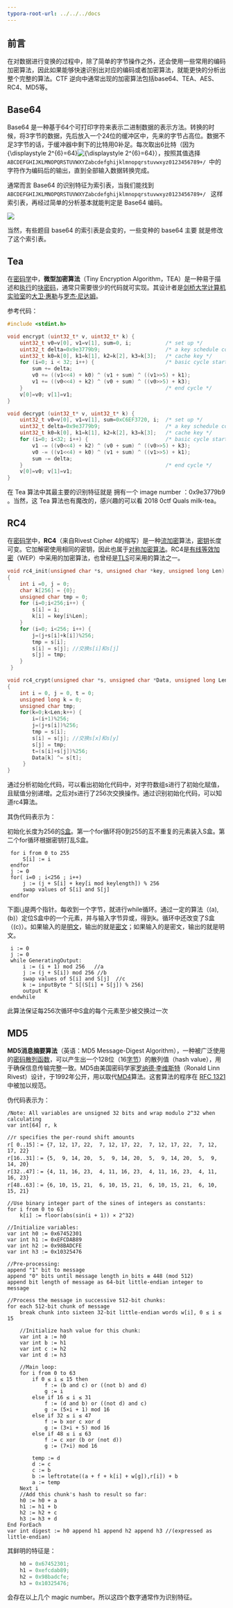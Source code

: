 ```yaml
---
typora-root-url: ../../../docs
---
```


## 前言

在对数据进行变换的过程中，除了简单的字节操作之外，还会使用一些常用的编码加密算法，因此如果能够快速识别出对应的编码或者加密算法，就能更快的分析出整个完整的算法。CTF 逆向中通常出现的加密算法包括base64、TEA、AES、RC4、MD5等。

## Base64

Base64 是一种基于64个可打印字符来表示二进制数据的表示方法。转换的时候，将3字节的数据，先后放入一个24位的缓冲区中，先来的字节占高位。数据不足3字节的话，于缓冲器中剩下的比特用0补足。每次取出6比特（因为{\displaystyle 2^{6}=64}![{\displaystyle 2^{6}=64}](https://wikimedia.org/api/rest_v1/media/math/render/svg/c4becc8d811901597b9807eccff60f0897e3701a)），按照其值选择`ABCDEFGHIJKLMNOPQRSTUVWXYZabcdefghijklmnopqrstuvwxyz0123456789+/ `中的字符作为编码后的输出，直到全部输入数据转换完成。





通常而言 Base64 的识别特征为索引表，当我们能找到 `ABCDEFGHIJKLMNOPQRSTUVWXYZabcdefghijklmnopqrstuvwxyz0123456789+/ ` 这样索引表，再经过简单的分析基本就能判定是 Base64 编码。

![](http://ob2hrvcxg.bkt.clouddn.com/20180822140744.png)



当然，有些题目 base64 的索引表是会变的，一些变种的 base64 主要 就是修改了这个索引表。





## Tea

在[密码学](https://zh.wikipedia.org/wiki/%E5%AF%86%E7%A0%81%E5%AD%A6)中，**微型加密算法**（Tiny Encryption Algorithm，TEA）是一种易于描述和[执行](https://zh.wikipedia.org/w/index.php?title=%E6%89%A7%E8%A1%8C&action=edit&redlink=1)的[块密码](https://zh.wikipedia.org/wiki/%E5%A1%8A%E5%AF%86%E7%A2%BC)，通常只需要很少的代码就可实现。其设计者是[剑桥大学计算机实验室](https://zh.wikipedia.org/wiki/%E5%89%91%E6%A1%A5%E5%A4%A7%E5%AD%A6)的[大卫·惠勒](https://zh.wikipedia.org/w/index.php?title=%E5%A4%A7%E5%8D%AB%C2%B7%E6%83%A0%E5%8B%92&action=edit&redlink=1)与[罗杰·尼达姆](https://zh.wikipedia.org/w/index.php?title=%E7%BD%97%E6%9D%B0%C2%B7%E5%B0%BC%E8%BE%BE%E5%A7%86&action=edit&redlink=1)。



参考代码：

```c
#include <stdint.h>

void encrypt (uint32_t* v, uint32_t* k) {
    uint32_t v0=v[0], v1=v[1], sum=0, i;           /* set up */
    uint32_t delta=0x9e3779b9;                     /* a key schedule constant */
    uint32_t k0=k[0], k1=k[1], k2=k[2], k3=k[3];   /* cache key */
    for (i=0; i < 32; i++) {                       /* basic cycle start */
        sum += delta;
        v0 += ((v1<<4) + k0) ^ (v1 + sum) ^ ((v1>>5) + k1);
        v1 += ((v0<<4) + k2) ^ (v0 + sum) ^ ((v0>>5) + k3);  
    }                                              /* end cycle */
    v[0]=v0; v[1]=v1;
}

void decrypt (uint32_t* v, uint32_t* k) {
    uint32_t v0=v[0], v1=v[1], sum=0xC6EF3720, i;  /* set up */
    uint32_t delta=0x9e3779b9;                     /* a key schedule constant */
    uint32_t k0=k[0], k1=k[1], k2=k[2], k3=k[3];   /* cache key */
    for (i=0; i<32; i++) {                         /* basic cycle start */
        v1 -= ((v0<<4) + k2) ^ (v0 + sum) ^ ((v0>>5) + k3);
        v0 -= ((v1<<4) + k0) ^ (v1 + sum) ^ ((v1>>5) + k1);
        sum -= delta;                                   
    }                                              /* end cycle */
    v[0]=v0; v[1]=v1;
}
```



在 Tea 算法中其最主要的识别特征就是 拥有一个 image number ：0x9e3779b9 。当然，这 Tea 算法也有魔改的，感兴趣的可以看 2018 0ctf Quals milk-tea。



## RC4

在[密码学](https://zh.wikipedia.org/wiki/%E5%AF%86%E7%A2%BC%E5%AD%B8)中，**RC4**（来自Rivest Cipher 4的缩写）是一种[流加密](https://zh.wikipedia.org/wiki/%E6%B5%81%E5%8A%A0%E5%AF%86)算法，[密钥](https://zh.wikipedia.org/wiki/%E5%AF%86%E9%92%A5)长度可变。它加解密使用相同的密钥，因此也属于[对称加密算法](https://zh.wikipedia.org/wiki/%E5%AF%B9%E7%A7%B0%E5%8A%A0%E5%AF%86)。RC4是[有线等效加密](https://zh.wikipedia.org/wiki/%E6%9C%89%E7%B7%9A%E7%AD%89%E6%95%88%E5%8A%A0%E5%AF%86)（WEP）中采用的加密算法，也曾经是[TLS](https://zh.wikipedia.org/wiki/%E4%BC%A0%E8%BE%93%E5%B1%82%E5%AE%89%E5%85%A8%E5%8D%8F%E8%AE%AE)可采用的算法之一。



```C
void rc4_init(unsigned char *s, unsigned char *key, unsigned long Len) //初始化函数
{
    int i =0, j = 0;
    char k[256] = {0};
    unsigned char tmp = 0;
    for (i=0;i<256;i++) {
        s[i] = i;
        k[i] = key[i%Len];
    }
    for (i=0; i<256; i++) {
        j=(j+s[i]+k[i])%256;
        tmp = s[i];
        s[i] = s[j]; //交换s[i]和s[j]
        s[j] = tmp;
    }
 }

void rc4_crypt(unsigned char *s, unsigned char *Data, unsigned long Len) //加解密
{
    int i = 0, j = 0, t = 0;
    unsigned long k = 0;
    unsigned char tmp;
    for(k=0;k<Len;k++) {
        i=(i+1)%256;
        j=(j+s[i])%256;
        tmp = s[i];
        s[i] = s[j]; //交换s[x]和s[y]
        s[j] = tmp;
        t=(s[i]+s[j])%256;
        Data[k] ^= s[t];
     }
} 
```

通过分析初始化代码，可以看出初始化代码中，对字符数组s进行了初始化赋值，且赋值分别递增。之后对s进行了256次交换操作。通过识别初始化代码，可以知道rc4算法。

其伪代码表示为：

初始化长度为256的[S盒](https://zh.wikipedia.org/wiki/S%E7%9B%92)。第一个for循环将0到255的互不重复的元素装入S盒。第二个for循环根据密钥打乱S盒。

```
 for i from 0 to 255
     S[i] := i
 endfor
 j := 0
 for( i=0 ; i<256 ; i++)
     j := (j + S[i] + key[i mod keylength]) % 256
     swap values of S[i] and S[j]
 endfor
```

下面i,j是两个指针。每收到一个字节，就进行while循环。通过一定的算法（(a),(b)）定位S盒中的一个元素，并与输入字节异或，得到k。循环中还改变了S盒（(c)）。如果输入的是[明文](https://zh.wikipedia.org/wiki/%E6%98%8E%E6%96%87)，输出的就是[密文](https://zh.wikipedia.org/wiki/%E5%AF%86%E6%96%87)；如果输入的是密文，输出的就是明文。

```
 i := 0
 j := 0
 while GeneratingOutput:
     i := (i + 1) mod 256   //a
     j := (j + S[i]) mod 256 //b
     swap values of S[i] and S[j]  //c
     k := inputByte ^ S[(S[i] + S[j]) % 256]
     output K
 endwhile
```

此算法保证每256次循环中S盒的每个元素至少被交换过一次



## MD5

**MD5消息摘要算法**（英语：MD5 Message-Digest Algorithm），一种被广泛使用的[密码散列函数](https://zh.wikipedia.org/wiki/%E5%AF%86%E7%A2%BC%E9%9B%9C%E6%B9%8A%E5%87%BD%E6%95%B8)，可以产生出一个128位（16[字节](https://zh.wikipedia.org/wiki/%E5%AD%97%E8%8A%82)）的散列值（hash value），用于确保信息传输完整一致。MD5由美国密码学家[罗纳德·李维斯特](https://zh.wikipedia.org/wiki/%E7%BD%97%E7%BA%B3%E5%BE%B7%C2%B7%E6%9D%8E%E7%BB%B4%E6%96%AF%E7%89%B9)（Ronald Linn Rivest）设计，于1992年公开，用以取代[MD4](https://zh.wikipedia.org/wiki/MD4)算法。这套算法的程序在 [RFC 1321](https://tools.ietf.org/html/rfc1321) 中被加以规范。



伪代码表示为：

```
/Note: All variables are unsigned 32 bits and wrap modulo 2^32 when calculating
var int[64] r, k

//r specifies the per-round shift amounts
r[ 0..15]：= {7, 12, 17, 22,  7, 12, 17, 22,  7, 12, 17, 22,  7, 12, 17, 22} 
r[16..31]：= {5,  9, 14, 20,  5,  9, 14, 20,  5,  9, 14, 20,  5,  9, 14, 20}
r[32..47]：= {4, 11, 16, 23,  4, 11, 16, 23,  4, 11, 16, 23,  4, 11, 16, 23}
r[48..63]：= {6, 10, 15, 21,  6, 10, 15, 21,  6, 10, 15, 21,  6, 10, 15, 21}

//Use binary integer part of the sines of integers as constants:
for i from 0 to 63
    k[i] := floor(abs(sin(i + 1)) × 2^32)

//Initialize variables:
var int h0 := 0x67452301
var int h1 := 0xEFCDAB89
var int h2 := 0x98BADCFE
var int h3 := 0x10325476

//Pre-processing:
append "1" bit to message
append "0" bits until message length in bits ≡ 448 (mod 512)
append bit length of message as 64-bit little-endian integer to message

//Process the message in successive 512-bit chunks:
for each 512-bit chunk of message
    break chunk into sixteen 32-bit little-endian words w[i], 0 ≤ i ≤ 15

    //Initialize hash value for this chunk:
    var int a := h0
    var int b := h1
    var int c := h2
    var int d := h3

    //Main loop:
    for i from 0 to 63
        if 0 ≤ i ≤ 15 then
            f := (b and c) or ((not b) and d)
            g := i
        else if 16 ≤ i ≤ 31
            f := (d and b) or ((not d) and c)
            g := (5×i + 1) mod 16
        else if 32 ≤ i ≤ 47
            f := b xor c xor d
            g := (3×i + 5) mod 16
        else if 48 ≤ i ≤ 63
            f := c xor (b or (not d))
            g := (7×i) mod 16
 
        temp := d
        d := c
        c := b
        b := leftrotate((a + f + k[i] + w[g]),r[i]) + b
        a := temp
    Next i
    //Add this chunk's hash to result so far:
    h0 := h0 + a
    h1 := h1 + b 
    h2 := h2 + c
    h3 := h3 + d
End ForEach
var int digest := h0 append h1 append h2 append h3 //(expressed as little-endian)
```

其鲜明的特征是：

```c
    h0 = 0x67452301;
    h1 = 0xefcdab89;
    h2 = 0x98badcfe;
    h3 = 0x10325476;
```

会存在以上几个 magic number。所以这四个数字通常作为识别特征。